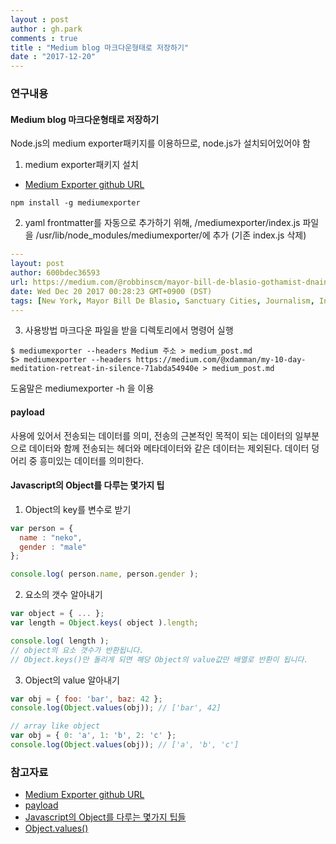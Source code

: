 ```yaml
---
layout : post
author : gh.park
comments : true
title : "Medium blog 마크다운형태로 저장하기"
date : "2017-12-20"
---
```

### 연구내용

#### Medium blog 마크다운형태로 저장하기
Node.js의 medium exporter패키지를 이용하므로, node.js가 설치되어있어야 함

1. medium exporter패키지 설치
* [Medium Exporter github URL](https://github.com/xdamman/mediumexporter)


```console
npm install -g mediumexporter
```
2. yaml frontmatter를 자동으로 추가하기 위해, /mediumexporter/index.js 파일을 /usr/lib/node_modules/mediumexporter/에 추가 (기존 index.js 삭제)


```yaml
---
layout: post
author: 600bdec36593
url: https://medium.com/@robbinscm/mayor-bill-de-blasio-gothamist-dnainfo-interview-cbce444ca421
date: Wed Dec 20 2017 00:28:23 GMT+0900 (DST)
tags: [New York, Mayor Bill De Blasio, Sanctuary Cities, Journalism, Inequality ]
---
```


3. 사용방법
마크다운 파일을 받을 디렉토리에서 명령어 실행


```console
$ mediumexporter --headers Medium 주소 > medium_post.md
$> mediumexporter --headers https://medium.com/@xdamman/my-10-day-meditation-retreat-in-silence-71abda54940e > medium_post.md

```


 도움말은 mediumexporter -h 을 이용

#### payload
 사용에 있어서 전송되는 데이터를 의미, 전송의 근본적인 목적이 되는 데이터의 일부분으로 데이터와 함께 전송되는 헤더와 메타데이터와 같은 데이터는 제외된다. 데이터 덩어리 중 흥미있는 데이터를 의미한다.


#### Javascript의 Object를 다루는 몇가지 팁
1. Object의 key를 변수로 받기

```javascript
var person = {
  name : "neko",
  gender : "male"
};

console.log( person.name, person.gender );
```


2. 요소의 갯수 알아내기


```javascript
var object = { ... };
var length = Object.keys( object ).length;

console.log( length );
// object의 요소 갯수가 반환됩니다.
// Object.keys()만 돌리게 되면 해당 Object의 value값만 배열로 반환이 됩니다.
```

3. Object의 value 알아내기


```javascript
var obj = { foo: 'bar', baz: 42 };
console.log(Object.values(obj)); // ['bar', 42]

// array like object
var obj = { 0: 'a', 1: 'b', 2: 'c' };
console.log(Object.values(obj)); // ['a', 'b', 'c']
```



### 참고자료
* [Medium Exporter github URL](https://github.com/xdamman/mediumexporter)
* [payload](https://ko.wikipedia.org/wiki/%ED%8E%98%EC%9D%B4%EB%A1%9C%EB%93%9C)
* [Javascript의 Object를 다루는 몇가지 팁들](http://blog.nekoromancer.kr/2014/07/03/javascript%EC%9D%98-object%EB%A5%BC-%EB%8B%A4%EB%A3%A8%EB%8A%94-%EB%AA%87%EA%B0%80%EC%A7%80-%ED%8C%81%EB%93%A4/)
* [Object.values()](https://developer.mozilla.org/ko/docs/Web/JavaScript/Reference/Global_Objects/Object/values)
